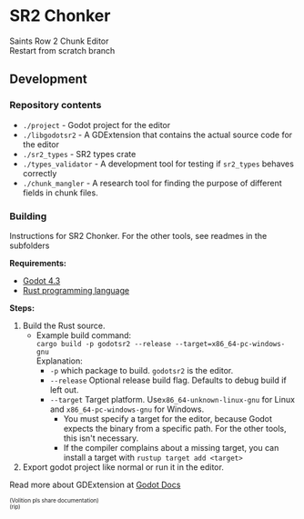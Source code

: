 # SR2 Chonker
Saints Row 2 Chunk Editor  
Restart from scratch branch

## Development

### Repository contents
- `./project` -  Godot project for the editor
- `./libgodotsr2` - A GDExtension that contains the actual source code for the editor
- `./sr2_types` - SR2 types crate
- `./types_validator` - A development tool for testing if `sr2_types` behaves correctly
- `./chunk_mangler` - A research tool for finding the purpose of different fields in chunk files.

### Building

Instructions for SR2 Chonker. For the other tools, see readmes in the subfolders

**Requirements:**  
- [Godot 4.3](https://godotengine.org/)
- [Rust programming language](https://www.rust-lang.org/)

**Steps:**  
1. Build the Rust source.
    - Example build command:  
    `cargo build -p godotsr2 --release --target=x86_64-pc-windows-gnu`  
    Explanation:
        - `-p` which package to build. `godotsr2` is the editor.
        - `--release` Optional release build flag. Defaults to debug build if left out.
        - `--target` Target platform. Use`x86_64-unknown-linux-gnu` for Linux and `x86_64-pc-windows-gnu` for Windows.
            - You must specify a target for the editor, because Godot expects the binary from a specific path. For the other tools, this isn't necessary.
            - If the compiler complains about a missing target, you can install a target with `rustup target add <target>`
2. Export godot project like normal or run it in the editor.

Read more about GDExtension at [Godot Docs](https://docs.godotengine.org/en/stable/tutorials/scripting/gdextension/what_is_gdextension.html)

<sub><sup>(Volition pls share documentation)</sup></sub>  
<sub><sup>(rip)</sup></sub>
